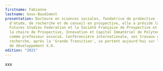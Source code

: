 ```yaml
---
firstname: Fabienne
lastname: Goux-Baudiment
presentation: Docteure en sciences sociales, fondatrice de proGective - centre
  d'étude, de recherche et de conseil en prospective, elle a présidé la World
  Futures Studies Federation et la Société Française de Prospective et a occupé
  la chaire de Prospective, Innovation et Capital Immatériel de Polytech Angers
  comme professeur associé. Conférencière internationale, ses travaux de
  recherche, après la 'Grande Transition', se portent aujourd'hui sur le modèle
  de développement X.0.
edition: "2021"
---
```

xxx